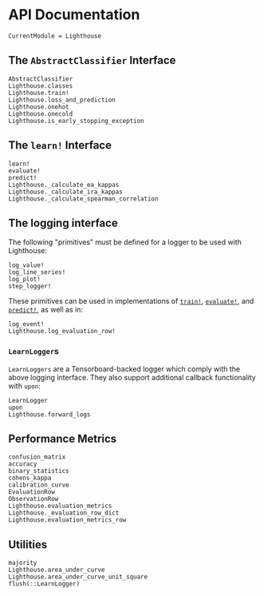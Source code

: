 # API Documentation

```@meta
CurrentModule = Lighthouse
```

## The `AbstractClassifier` Interface

```@docs
AbstractClassifier
Lighthouse.classes
Lighthouse.train!
Lighthouse.loss_and_prediction
Lighthouse.onehot
Lighthouse.onecold
Lighthouse.is_early_stopping_exception
```

## The `learn!` Interface

```@docs
learn!
evaluate!
predict!
Lighthouse._calculate_ea_kappas
Lighthouse._calculate_ira_kappas
Lighthouse._calculate_spearman_correlation
```

## The logging interface

The following "primitives" must be defined for a logger to be used with Lighthouse:

```@docs
log_value!
log_line_series!
log_plot!
step_logger!
```

These primitives can be used in implementations of [`train!`](@ref), [`evaluate!`](@ref), and [`predict!`](@ref), as well as in:

```@docs
log_event!
Lighthouse.log_evaluation_row!
```

### `LearnLogger`s

`LearnLoggers` are a Tensorboard-backed logger which comply with the above logging interface. They also support additional callback functionality with `upon`:

```@docs
LearnLogger
upon
Lighthouse.forward_logs
```

## Performance Metrics

```@docs
confusion_matrix
accuracy
binary_statistics
cohens_kappa
calibration_curve
EvaluationRow
ObservationRow
Lighthouse.evaluation_metrics
Lighthouse._evaluation_row_dict
Lighthouse.evaluation_metrics_row
```

## Utilities

```@docs
majority
Lighthouse.area_under_curve
Lighthouse.area_under_curve_unit_square
flush(::LearnLogger)
```
